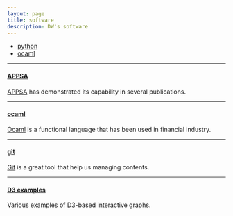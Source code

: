 ```yaml
---
layout: page
title: software
description: DW's software
---
```


<div class="navbar">
    <div class="navbar-inner">
        <ul class="nav">
        <li><a href="https://www.python.rog">python </a></li>
            <li><a href="http://www.ocaml.org">ocaml</a></li>
        </ul>
    </div>
</div>

---

#### <a name="Atom Peak Position Search Algorithm"></a>[APPSA](./publpics/gaps.html)

[APPSA](./publpics/gaps.html) has demonstrated its capability in several publications.

---

#### <a name="ocaml"></a>[ocaml](http://www.ocaml.org)

[Ocaml](http://www.ocaml.org/) is a functional language that has been
used in financial industry.

---

#### <a name="git"></a>[git](https://en.wikipedia.org/wiki/Git)

[Git](https://en.wikipedia.org/wiki/Git) is a great tool that help us managing contents.

---


#### <a name="D3"></a>[D3 examples](http://d3js.org)

Various examples of [D3](http://d3js.org)-based interactive graphs.

